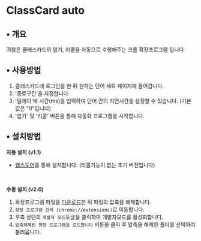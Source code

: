 # ClassCard auto

## • 개요
귀찮은 클래스카드의 암기, 리콜을 자동으로 수행해주는 크롬 확장프로그램 입니다

## • 사용방법  
1. 클래스카드에 로그인을 한 뒤 원하는 단어 세트 페이지에 들어갑니다.
2. '종료구간'을 지정합니다.
3. '딜레이'에 시간(ms)을 입력하여 단어 간의 지연시간을 설정할 수 있습니다. (기본값은 "0"입니다)
4. '암기' 및 '리콜' 버튼을 통해 자동화 프로그램을 시작합니다.

## • 설치방법
  
**자동 설치 (v1.1)**
- [웹스토어](https://chromewebstore.google.com/detail/classcard-auto/ddhailnbodajnflekpkmkpglocmendfp)를 통해 설치합니다. (리콜기능이 없는 초기 버전입니다)

<br>

**수동 설치 (v2.0)**

1. 확장프로그램 파일을 [다운로드](https://github.com/milch4089/Classcard-auto-clear/releases/download/v2.0/Classcard-auto-clear.zip)한 뒤 파일의 압축을 해제합니다.
2. `확장 프로그램 관리 (chrome://extensions)`로 이동합니다.
3. 우측 상단의 `개발자 모드`토글을 클릭하여 개발자모드를 활성화합니다.
4. `압축해제된 확장 프로그램을 로드합니다` 버튼을 클릭 후 압축을 해제한 폴더를 선택하여 불러옵니다.
